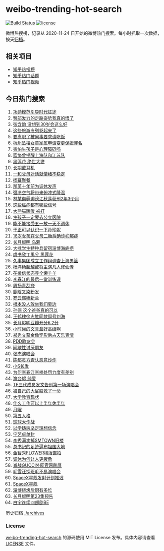 # weibo-trending-hot-search

[![Build Status](https://github.com/justjavac/weibo-trending-hot-search/workflows/ci/badge.svg?branch=master)](https://github.com/justjavac/weibo-trending-hot-search/actions)
[![license](https://img.shields.io/github/license/justjavac/weibo-trending-hot-search)](https://github.com/justjavac/weibo-trending-hot-search/blob/master/LICENSE)

微博热搜榜，记录从 2020-11-24 日开始的微博热门搜索。每小时抓取一次数据，按天[归档](./archives)。

## 相关项目

- [知乎热搜榜](https://github.com/justjavac/zhihu-trending-top-search)
- [知乎热门话题](https://github.com/justjavac/zhihu-trending-hot-questions)
- [知乎热门视频](https://github.com/justjavac/zhihu-trending-hot-video)

## 今日热门搜索

<!-- BEGIN -->
<!-- 最后更新时间 Tue Apr 18 2023 05:05:33 GMT+0800 (China Standard Time) -->

1. [功勋模范引导时代征途](https://s.weibo.com//weibo?q=%23%E5%8A%9F%E5%8B%8B%E6%A8%A1%E8%8C%83%E5%BC%95%E5%AF%BC%E6%97%B6%E4%BB%A3%E5%BE%81%E9%80%94%23&Refer=new_time)
1. [臀部发力的走路姿势我真的悟了](https://s.weibo.com//weibo?q=%23%E8%87%80%E9%83%A8%E5%8F%91%E5%8A%9B%E7%9A%84%E8%B5%B0%E8%B7%AF%E5%A7%BF%E5%8A%BF%E6%88%91%E7%9C%9F%E7%9A%84%E6%82%9F%E4%BA%86%23&t=31&band_rank=1&Refer=top)
1. [张含韵 没想到30岁会这么好](https://s.weibo.com//weibo?q=%E5%BC%A0%E5%90%AB%E9%9F%B5%20%E6%B2%A1%E6%83%B3%E5%88%B030%E5%B2%81%E4%BC%9A%E8%BF%99%E4%B9%88%E5%A5%BD&t=31&band_rank=2&Refer=top)
1. [这些旅游专列卷起来了](https://s.weibo.com//weibo?q=%23%E8%BF%99%E4%BA%9B%E6%97%85%E6%B8%B8%E4%B8%93%E5%88%97%E5%8D%B7%E8%B5%B7%E6%9D%A5%E4%BA%86%23&t=31&band_rank=3&Refer=top)
1. [要离职了被同事要求请吃饭](https://s.weibo.com//weibo?q=%23%E8%A6%81%E7%A6%BB%E8%81%8C%E4%BA%86%E8%A2%AB%E5%90%8C%E4%BA%8B%E8%A6%81%E6%B1%82%E8%AF%B7%E5%90%83%E9%A5%AD%23&t=31&band_rank=7&Refer=top)
1. [杭州坠楼女童家属申请变更保姆罪名](https://s.weibo.com//weibo?q=%23%E6%9D%AD%E5%B7%9E%E5%9D%A0%E6%A5%BC%E5%A5%B3%E7%AB%A5%E5%AE%B6%E5%B1%9E%E7%94%B3%E8%AF%B7%E5%8F%98%E6%9B%B4%E4%BF%9D%E5%A7%86%E7%BD%AA%E5%90%8D%23&t=31&band_rank=15&Refer=top)
1. [害怕生孩子是心理障碍吗](https://s.weibo.com//weibo?q=%23%E5%AE%B3%E6%80%95%E7%94%9F%E5%AD%A9%E5%AD%90%E6%98%AF%E5%BF%83%E7%90%86%E9%9A%9C%E7%A2%8D%E5%90%97%23&t=31&band_rank=29&Refer=top)
1. [篮协曾提醒上海队和江苏队](https://s.weibo.com//weibo?q=%23%E7%AF%AE%E5%8D%8F%E6%9B%BE%E6%8F%90%E9%86%92%E4%B8%8A%E6%B5%B7%E9%98%9F%E5%92%8C%E6%B1%9F%E8%8B%8F%E9%98%9F%23&t=31&band_rank=16&Refer=top)
1. [黑莲花 绝世大饼](https://s.weibo.com//weibo?q=%E9%BB%91%E8%8E%B2%E8%8A%B1%20%E7%BB%9D%E4%B8%96%E5%A4%A7%E9%A5%BC&t=31&band_rank=6&Refer=top)
1. [长期戴耳机](https://s.weibo.com//weibo?q=%23%E9%95%BF%E6%9C%9F%E6%88%B4%E8%80%B3%E6%9C%BA%23&t=31&band_rank=1&Refer=top)
1. [一和父母对话就情绪不稳定](https://s.weibo.com//weibo?q=%23%E4%B8%80%E5%92%8C%E7%88%B6%E6%AF%8D%E5%AF%B9%E8%AF%9D%E5%B0%B1%E6%83%85%E7%BB%AA%E4%B8%8D%E7%A8%B3%E5%AE%9A%23&t=31&band_rank=22&Refer=top)
1. [杨幂聚餐](https://s.weibo.com//weibo?q=%E6%9D%A8%E5%B9%82%E8%81%9A%E9%A4%90&t=31&band_rank=11&Refer=top)
1. [那英十年前为调休发声](https://s.weibo.com//weibo?q=%E9%82%A3%E8%8B%B1%E5%8D%81%E5%B9%B4%E5%89%8D%E4%B8%BA%E8%B0%83%E4%BC%91%E5%8F%91%E5%A3%B0&t=31&band_rank=12&Refer=top)
1. [强冷空气将带来俯冲式降温](https://s.weibo.com//weibo?q=%23%E5%BC%BA%E5%86%B7%E7%A9%BA%E6%B0%94%E5%B0%86%E5%B8%A6%E6%9D%A5%E4%BF%AF%E5%86%B2%E5%BC%8F%E9%99%8D%E6%B8%A9%23&t=31&band_rank=30&Refer=top)
1. [林某侮辱诽谤江秋莲获刑2年3个月](https://s.weibo.com//weibo?q=%23%E6%9E%97%E6%9F%90%E4%BE%AE%E8%BE%B1%E8%AF%BD%E8%B0%A4%E6%B1%9F%E7%A7%8B%E8%8E%B2%E8%8E%B7%E5%88%912%E5%B9%B43%E4%B8%AA%E6%9C%88%23&t=31&band_rank=17&Refer=top)
1. [这些癌症都有哪些信号](https://s.weibo.com//weibo?q=%23%E8%BF%99%E4%BA%9B%E7%99%8C%E7%97%87%E9%83%BD%E6%9C%89%E5%93%AA%E4%BA%9B%E4%BF%A1%E5%8F%B7%23&t=31&band_rank=18&Refer=top)
1. [大熊猫暖暖 被打](https://s.weibo.com//weibo?q=%E5%A4%A7%E7%86%8A%E7%8C%AB%E6%9A%96%E6%9A%96%20%E8%A2%AB%E6%89%93&t=31&band_rank=14&Refer=top)
1. [生孩子一定要去公立医院](https://s.weibo.com//weibo?q=%23%E7%94%9F%E5%AD%A9%E5%AD%90%E4%B8%80%E5%AE%9A%E8%A6%81%E5%8E%BB%E5%85%AC%E7%AB%8B%E5%8C%BB%E9%99%A2%23&t=31&band_rank=18&Refer=top)
1. [能不能接受五一放一天不调休](https://s.weibo.com//weibo?q=%23%E8%83%BD%E4%B8%8D%E8%83%BD%E6%8E%A5%E5%8F%97%E4%BA%94%E4%B8%80%E6%94%BE%E4%B8%80%E5%A4%A9%E4%B8%8D%E8%B0%83%E4%BC%91%23&t=31&band_rank=23&Refer=top)
1. [于正可以认识一下孙珍妮](https://s.weibo.com//weibo?q=%23%E4%BA%8E%E6%AD%A3%E5%8F%AF%E4%BB%A5%E8%AE%A4%E8%AF%86%E4%B8%80%E4%B8%8B%E5%AD%99%E7%8F%8D%E5%A6%AE%23&t=31&band_rank=19&Refer=top)
1. [16岁女孩在父母二胎后确诊抑郁症](https://s.weibo.com//weibo?q=%2316%E5%B2%81%E5%A5%B3%E5%AD%A9%E5%9C%A8%E7%88%B6%E6%AF%8D%E4%BA%8C%E8%83%8E%E5%90%8E%E7%A1%AE%E8%AF%8A%E6%8A%91%E9%83%81%E7%97%87%23&t=31&band_rank=27&Refer=top)
1. [长月烬明 乌鸦](https://s.weibo.com//weibo?q=%E9%95%BF%E6%9C%88%E7%83%AC%E6%98%8E%20%E4%B9%8C%E9%B8%A6&t=31&band_rank=20&Refer=top)
1. [大批学生特种兵留宿淄博海底捞](https://s.weibo.com//weibo?q=%23%E5%A4%A7%E6%89%B9%E5%AD%A6%E7%94%9F%E7%89%B9%E7%A7%8D%E5%85%B5%E7%95%99%E5%AE%BF%E6%B7%84%E5%8D%9A%E6%B5%B7%E5%BA%95%E6%8D%9E%23&t=31&band_rank=9&Refer=top)
1. [虞书欣丁禹兮 黑莲花](https://s.weibo.com//weibo?q=%E8%99%9E%E4%B9%A6%E6%AC%A3%E4%B8%81%E7%A6%B9%E5%85%AE%20%E9%BB%91%E8%8E%B2%E8%8A%B1&t=31&band_rank=4&Refer=top)
1. [久事集团成立工作组调查上海男篮](https://s.weibo.com//weibo?q=%23%E4%B9%85%E4%BA%8B%E9%9B%86%E5%9B%A2%E6%88%90%E7%AB%8B%E5%B7%A5%E4%BD%9C%E7%BB%84%E8%B0%83%E6%9F%A5%E4%B8%8A%E6%B5%B7%E7%94%B7%E7%AF%AE%23&t=31&band_rank=40&Refer=top)
1. [杨洋杨超越或将主演凡人修仙传](https://s.weibo.com//weibo?q=%23%E6%9D%A8%E6%B4%8B%E6%9D%A8%E8%B6%85%E8%B6%8A%E6%88%96%E5%B0%86%E4%B8%BB%E6%BC%94%E5%87%A1%E4%BA%BA%E4%BF%AE%E4%BB%99%E4%BC%A0%23&t=31&band_rank=10&Refer=top)
1. [在微信状态养个懒羊羊](https://s.weibo.com//weibo?q=%23%E5%9C%A8%E5%BE%AE%E4%BF%A1%E7%8A%B6%E6%80%81%E5%85%BB%E4%B8%AA%E6%87%92%E7%BE%8A%E7%BE%8A%23&t=31&band_rank=5&Refer=top)
1. [李春江的最后一堂训练课](https://s.weibo.com//weibo?q=%23%E6%9D%8E%E6%98%A5%E6%B1%9F%E7%9A%84%E6%9C%80%E5%90%8E%E4%B8%80%E5%A0%82%E8%AE%AD%E7%BB%83%E8%AF%BE%23&t=31&band_rank=22&Refer=top)
1. [周扬青刮痧](https://s.weibo.com//weibo?q=%23%E5%91%A8%E6%89%AC%E9%9D%92%E5%88%AE%E7%97%A7%23&t=31&band_rank=36&Refer=top)
1. [鹿晗又染粉发](https://s.weibo.com//weibo?q=%23%E9%B9%BF%E6%99%97%E5%8F%88%E6%9F%93%E7%B2%89%E5%8F%91%23&t=31&band_rank=13&Refer=top)
1. [罗云熙嗑新兰](https://s.weibo.com//weibo?q=%23%E7%BD%97%E4%BA%91%E7%86%99%E5%97%91%E6%96%B0%E5%85%B0%23&t=31&band_rank=21&Refer=top)
1. [根本没人敢坐我们旁边](https://s.weibo.com//weibo?q=%E6%A0%B9%E6%9C%AC%E6%B2%A1%E4%BA%BA%E6%95%A2%E5%9D%90%E6%88%91%E4%BB%AC%E6%97%81%E8%BE%B9&t=31&band_rank=31&Refer=top)
1. [孙俪 这个爸爸真的可以](https://s.weibo.com//weibo?q=%E5%AD%99%E4%BF%AA%20%E8%BF%99%E4%B8%AA%E7%88%B8%E7%88%B8%E7%9C%9F%E7%9A%84%E5%8F%AF%E4%BB%A5&t=31&band_rank=26&Refer=top)
1. [王鹤棣徐志胜同款逗号刘海](https://s.weibo.com//weibo?q=%23%E7%8E%8B%E9%B9%A4%E6%A3%A3%E5%BE%90%E5%BF%97%E8%83%9C%E5%90%8C%E6%AC%BE%E9%80%97%E5%8F%B7%E5%88%98%E6%B5%B7%23&t=31&band_rank=8&Refer=top)
1. [长月烬明豆瓣开分6.2分](https://s.weibo.com//weibo?q=%23%E9%95%BF%E6%9C%88%E7%83%AC%E6%98%8E%E8%B1%86%E7%93%A3%E5%BC%80%E5%88%866.2%E5%88%86%23&t=31&band_rank=44&Refer=top)
1. [小时候的文具盒好高级啊](https://s.weibo.com//weibo?q=%23%E5%B0%8F%E6%97%B6%E5%80%99%E7%9A%84%E6%96%87%E5%85%B7%E7%9B%92%E5%A5%BD%E9%AB%98%E7%BA%A7%E5%95%8A%23&t=31&band_rank=37&Refer=top)
1. [郑秀文获金像奖影后古天乐表情](https://s.weibo.com//weibo?q=%23%E9%83%91%E7%A7%80%E6%96%87%E8%8E%B7%E9%87%91%E5%83%8F%E5%A5%96%E5%BD%B1%E5%90%8E%E5%8F%A4%E5%A4%A9%E4%B9%90%E8%A1%A8%E6%83%85%23&t=31&band_rank=42&Refer=top)
1. [PDD歌友会](https://s.weibo.com//weibo?q=%23PDD%E6%AD%8C%E5%8F%8B%E4%BC%9A%23&t=31&band_rank=38&Refer=top)
1. [间歇性讨厌朋友](https://s.weibo.com//weibo?q=%23%E9%97%B4%E6%AD%87%E6%80%A7%E8%AE%A8%E5%8E%8C%E6%9C%8B%E5%8F%8B%23&t=31&band_rank=6&Refer=top)
1. [张杰演唱会](https://s.weibo.com//weibo?q=%E5%BC%A0%E6%9D%B0%E6%BC%94%E5%94%B1%E4%BC%9A&t=31&band_rank=24&Refer=top)
1. [陈都灵方否认恶意炒作](https://s.weibo.com//weibo?q=%23%E9%99%88%E9%83%BD%E7%81%B5%E6%96%B9%E5%90%A6%E8%AE%A4%E6%81%B6%E6%84%8F%E7%82%92%E4%BD%9C%23&t=31&band_rank=34&Refer=top)
1. [小S长发](https://s.weibo.com//weibo?q=%23%E5%B0%8FS%E9%95%BF%E5%8F%91%23&t=31&band_rank=47&Refer=top)
1. [为何李春江李楠处罚力度有差别](https://s.weibo.com//weibo?q=%23%E4%B8%BA%E4%BD%95%E6%9D%8E%E6%98%A5%E6%B1%9F%E6%9D%8E%E6%A5%A0%E5%A4%84%E7%BD%9A%E5%8A%9B%E5%BA%A6%E6%9C%89%E5%B7%AE%E5%88%AB%23&t=31&band_rank=39&Refer=top)
1. [澹台烬 纯爱](https://s.weibo.com//weibo?q=%E6%BE%B9%E5%8F%B0%E7%83%AC%20%E7%BA%AF%E7%88%B1&t=31&band_rank=28&Refer=top)
1. [TF三代成员发文告别第一场演唱会](https://s.weibo.com//weibo?q=%23TF%E4%B8%89%E4%BB%A3%E6%88%90%E5%91%98%E5%8F%91%E6%96%87%E5%91%8A%E5%88%AB%E7%AC%AC%E4%B8%80%E5%9C%BA%E6%BC%94%E5%94%B1%E4%BC%9A%23&t=31&band_rank=32&Refer=top)
1. [被自己的大屁股救了一命](https://s.weibo.com//weibo?q=%23%E8%A2%AB%E8%87%AA%E5%B7%B1%E7%9A%84%E5%A4%A7%E5%B1%81%E8%82%A1%E6%95%91%E4%BA%86%E4%B8%80%E5%91%BD%23&t=31&band_rank=35&Refer=top)
1. [大学教育现状](https://s.weibo.com//weibo?q=%E5%A4%A7%E5%AD%A6%E6%95%99%E8%82%B2%E7%8E%B0%E7%8A%B6&t=31&band_rank=5&Refer=top)
1. [什么工作可以上半年休半年](https://s.weibo.com//weibo?q=%23%E4%BB%80%E4%B9%88%E5%B7%A5%E4%BD%9C%E5%8F%AF%E4%BB%A5%E4%B8%8A%E5%8D%8A%E5%B9%B4%E4%BC%91%E5%8D%8A%E5%B9%B4%23&t=31&band_rank=42&Refer=top)
1. [月曜](https://s.weibo.com//weibo?q=%E6%9C%88%E6%9B%9C&t=31&band_rank=39&Refer=top)
1. [第五人格](https://s.weibo.com//weibo?q=%E7%AC%AC%E4%BA%94%E4%BA%BA%E6%A0%BC&t=31&band_rank=49&Refer=top)
1. [球球大作战](https://s.weibo.com//weibo?q=%E7%90%83%E7%90%83%E5%A4%A7%E4%BD%9C%E6%88%98&t=31&band_rank=50&Refer=top)
1. [以学铸魂坚定理想信念](https://s.weibo.com//weibo?q=%23%E4%BB%A5%E5%AD%A6%E9%93%B8%E9%AD%82%E5%9D%9A%E5%AE%9A%E7%90%86%E6%83%B3%E4%BF%A1%E5%BF%B5%23&Refer=new_time)
1. [宁艺卓单封](https://s.weibo.com//weibo?q=%E5%AE%81%E8%89%BA%E5%8D%93%E5%8D%95%E5%B0%81&t=31&band_rank=31&Refer=top)
1. [李秀满卖掉SMTOWN旧楼](https://s.weibo.com//weibo?q=%23%E6%9D%8E%E7%A7%80%E6%BB%A1%E5%8D%96%E6%8E%89SMTOWN%E6%97%A7%E6%A5%BC%23&t=31&band_rank=41&Refer=top)
1. [总书记的足迹遍布祖国大地](https://s.weibo.com//weibo?q=%23%E6%80%BB%E4%B9%A6%E8%AE%B0%E7%9A%84%E8%B6%B3%E8%BF%B9%E9%81%8D%E5%B8%83%E7%A5%96%E5%9B%BD%E5%A4%A7%E5%9C%B0%23&Refer=new_time)
1. [金智秀FLOWER横版直拍](https://s.weibo.com//weibo?q=%23%E9%87%91%E6%99%BA%E7%A7%80FLOWER%E6%A8%AA%E7%89%88%E7%9B%B4%E6%8B%8D%23&t=31&band_rank=20&Refer=top)
1. [调休为何让人更疲惫](https://s.weibo.com//weibo?q=%23%E8%B0%83%E4%BC%91%E4%B8%BA%E4%BD%95%E8%AE%A9%E4%BA%BA%E6%9B%B4%E7%96%B2%E6%83%AB%23&t=31&band_rank=30&Refer=top)
1. [肖战GUCCI外网官网刷屏](https://s.weibo.com//weibo?q=%23%E8%82%96%E6%88%98GUCCI%E5%A4%96%E7%BD%91%E5%AE%98%E7%BD%91%E5%88%B7%E5%B1%8F%23&t=31&band_rank=33&Refer=top)
1. [毛雪汪探班毛不易演唱会](https://s.weibo.com//weibo?q=%23%E6%AF%9B%E9%9B%AA%E6%B1%AA%E6%8E%A2%E7%8F%AD%E6%AF%9B%E4%B8%8D%E6%98%93%E6%BC%94%E5%94%B1%E4%BC%9A%23&t=31&band_rank=48&Refer=top)
1. [SpaceX星舰发射计划推迟](https://s.weibo.com//weibo?q=%23SpaceX%E6%98%9F%E8%88%B0%E5%8F%91%E5%B0%84%E8%AE%A1%E5%88%92%E6%8E%A8%E8%BF%9F%23&t=31&band_rank=25&Refer=top)
1. [SpaceX星舰](https://s.weibo.com//weibo?q=SpaceX%E6%98%9F%E8%88%B0&t=31&band_rank=43&Refer=top)
1. [淄博烧烤后厨有多忙](https://s.weibo.com//weibo?q=%23%E6%B7%84%E5%8D%9A%E7%83%A7%E7%83%A4%E5%90%8E%E5%8E%A8%E6%9C%89%E5%A4%9A%E5%BF%99%23&t=31&band_rank=45&Refer=top)
1. [长月烬明第23集预告](https://s.weibo.com//weibo?q=%23%E9%95%BF%E6%9C%88%E7%83%AC%E6%98%8E%E7%AC%AC23%E9%9B%86%E9%A2%84%E5%91%8A%23&t=31&band_rank=46&Refer=top)
1. [白宇连续四部剧BE](https://s.weibo.com//weibo?q=%23%E7%99%BD%E5%AE%87%E8%BF%9E%E7%BB%AD%E5%9B%9B%E9%83%A8%E5%89%A7BE%23&t=31&band_rank=48&Refer=top)

<!-- END -->

历史归档 [./archives](./archives)

### License

[weibo-trending-hot-search](https://github.com/justjavac/weibo-trending-hot-search) 的源码使用 MIT License
发布。具体内容请查看 [LICENSE](./LICENSE) 文件。

